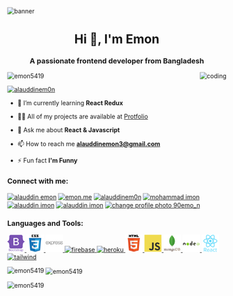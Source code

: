 <!-- [![MasterHead](https://1.bp.blogspot.com/-7A4WynwLsM...)](https://rishavchanda.io) -->

<img align='center' alt='banner' src="https://mir-s3-cdn-cf.behance.net/project_modules/max_1200/54b6c068097599.5b50bca476b9b.gif" >
<h1 align="center">Hi 👋, I'm Emon</h1>
<h3 align="center">A passionate frontend developer from Bangladesh</h3>
<img align='right' alt='coding' wdith='600' height='250' src='https://cdn.dribbble.com/users/1162077/screenshots/3848914/programmer.gif'>


<p align="left"> <img src="https://komarev.com/ghpvc/?username=emon5419&label=Profile%20views&color=0e75b6&style=flat" alt="emon5419" /> </p>

<p align="left"> <a href="https://twitter.com/alauddinem0n" target="blank"><img src="https://img.shields.io/twitter/follow/alauddinem0n?logo=twitter&style=for-the-badge" alt="alauddinem0n" /></a> </p>

- 🌱 I’m currently learning **React Redux**

- 👨‍💻 All of my projects are available at [Protfolio](https://emon3.netlify.app/)

- 💬 Ask me about **React & Javascript**

- 📫 How to reach me **alauddinemon3@gmail.com**

- ⚡ Fun fact **I'm Funny**

<h3 align="left">Connect with me:</h3>
<p align="left">
<a href="https://codepen.io/alauddin emon" target="blank"><img align="center" src="https://raw.githubusercontent.com/rahuldkjain/github-profile-readme-generator/master/src/images/icons/Social/codepen.svg" alt="alauddin emon" height="30" width="40" /></a>
<a href="https://dev.to/emon.me" target="blank"><img align="center" src="https://raw.githubusercontent.com/rahuldkjain/github-profile-readme-generator/master/src/images/icons/Social/devto.svg" alt="emon.me" height="30" width="40" /></a>
<a href="https://twitter.com/alauddinem0n" target="blank"><img align="center" src="https://raw.githubusercontent.com/rahuldkjain/github-profile-readme-generator/master/src/images/icons/Social/twitter.svg" alt="alauddinem0n" height="30" width="40" /></a>
<a href="https://linkedin.com/in/mohammad imon" target="blank"><img align="center" src="https://raw.githubusercontent.com/rahuldkjain/github-profile-readme-generator/master/src/images/icons/Social/linked-in-alt.svg" alt="mohammad imon" height="30" width="40" /></a>
<a href="https://stackoverflow.com/users/alauddin imon" target="blank"><img align="center" src="https://raw.githubusercontent.com/rahuldkjain/github-profile-readme-generator/master/src/images/icons/Social/stack-overflow.svg" alt="alauddin imon" height="30" width="40" /></a>
<a href="https://fb.com/alauddin imon" target="blank"><img align="center" src="https://raw.githubusercontent.com/rahuldkjain/github-profile-readme-generator/master/src/images/icons/Social/facebook.svg" alt="alauddin imon" height="30" width="40" /></a>
<a href="https://instagram.com/change profile photo 90emo_n" target="blank"><img align="center" src="https://raw.githubusercontent.com/rahuldkjain/github-profile-readme-generator/master/src/images/icons/Social/instagram.svg" alt="change profile photo 90emo_n" height="30" width="40" /></a>
</p>

<h3 align="left">Languages and Tools:</h3>
<p align="left"> <a href="https://getbootstrap.com" target="_blank" rel="noreferrer"> <img src="https://raw.githubusercontent.com/devicons/devicon/master/icons/bootstrap/bootstrap-plain-wordmark.svg" alt="bootstrap" width="40" height="40"/> </a> <a href="https://www.w3schools.com/css/" target="_blank" rel="noreferrer"> <img src="https://raw.githubusercontent.com/devicons/devicon/master/icons/css3/css3-original-wordmark.svg" alt="css3" width="40" height="40"/> </a> <a href="https://expressjs.com" target="_blank" rel="noreferrer"> <img src="https://raw.githubusercontent.com/devicons/devicon/master/icons/express/express-original-wordmark.svg" alt="express" width="40" height="40"/> </a> <a href="https://firebase.google.com/" target="_blank" rel="noreferrer"> <img src="https://www.vectorlogo.zone/logos/firebase/firebase-icon.svg" alt="firebase" width="40" height="40"/> </a> <a href="https://heroku.com" target="_blank" rel="noreferrer"> <img src="https://www.vectorlogo.zone/logos/heroku/heroku-icon.svg" alt="heroku" width="40" height="40"/> </a> <a href="https://www.w3.org/html/" target="_blank" rel="noreferrer"> <img src="https://raw.githubusercontent.com/devicons/devicon/master/icons/html5/html5-original-wordmark.svg" alt="html5" width="40" height="40"/> </a> <a href="https://developer.mozilla.org/en-US/docs/Web/JavaScript" target="_blank" rel="noreferrer"> <img src="https://raw.githubusercontent.com/devicons/devicon/master/icons/javascript/javascript-original.svg" alt="javascript" width="40" height="40"/> </a> <a href="https://www.mongodb.com/" target="_blank" rel="noreferrer"> <img src="https://raw.githubusercontent.com/devicons/devicon/master/icons/mongodb/mongodb-original-wordmark.svg" alt="mongodb" width="40" height="40"/> </a> <a href="https://nodejs.org" target="_blank" rel="noreferrer"> <img src="https://raw.githubusercontent.com/devicons/devicon/master/icons/nodejs/nodejs-original-wordmark.svg" alt="nodejs" width="40" height="40"/> </a> <a href="https://reactjs.org/" target="_blank" rel="noreferrer"> <img src="https://raw.githubusercontent.com/devicons/devicon/master/icons/react/react-original-wordmark.svg" alt="react" width="40" height="40"/> </a> <a href="https://tailwindcss.com/" target="_blank" rel="noreferrer"> <img src="https://www.vectorlogo.zone/logos/tailwindcss/tailwindcss-icon.svg" alt="tailwind" width="40" height="40"/> </a> </p>

<p><img align="left" src="https://github-readme-stats.vercel.app/api/top-langs?username=emon5419&show_icons=true&locale=en&layout=compact" alt="emon5419" /></p>

<p>&nbsp;<img align="center" src="https://github-readme-stats.vercel.app/api?username=emon5419&show_icons=true&locale=en" alt="emon5419" /></p>

<p><img align="center" src="https://github-readme-streak-stats.herokuapp.com/?user=emon5419&" alt="emon5419" /></p>
